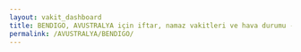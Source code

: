 ```yaml
---
layout: vakit_dashboard
title: BENDIGO, AVUSTRALYA için iftar, namaz vakitleri ve hava durumu - ilçe/eyalet seç
permalink: /AVUSTRALYA/BENDIGO/
---
```


<script type="text/javascript">
  var GLOBAL_COUNTRY = 'AVUSTRALYA';
  var GLOBAL_CITY = 'BENDIGO';
  var GLOBAL_STATE = '';
  var lat = 72;
  var lon = 21;
</script>
